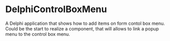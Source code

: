 # DelphiControlBoxMenu
A Delphi application that shows how to add items on form contol box menu. Could be the start to realize a component, that will allows to link a popup menu to the control box menu.
